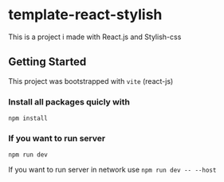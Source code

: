 # template-react-stylish
 This is a project i made with React.js and Stylish-css

## Getting Started
This project was bootstrapped with ```vite``` (react-js)

### Install all packages quicly with
```npm install```

### If you want to run server
```npm run dev```

If you want to run server in network use
```npm run dev -- --host```